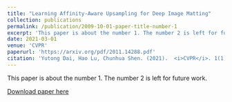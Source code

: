 ```yaml
---
title: "Learning Affinity-Aware Upsampling for Deep Image Matting"
collection: publications
permalink: /publication/2009-10-01-paper-title-number-1
excerpt: 'This paper is about the number 1. The number 2 is left for future work.'
date: 2021-03-01
venue: 'CVPR'
paperurl: 'https://arxiv.org/pdf/2011.14288.pdf'
citation: 'Yutong Dai, Hao Lu, Chunhua Shen. (2021).  <i>CVPR</i>. 1(1).'
---
```

This paper is about the number 1. The number 2 is left for future work.

[Download paper here](https://arxiv.org/pdf/2011.14288.pdf)

